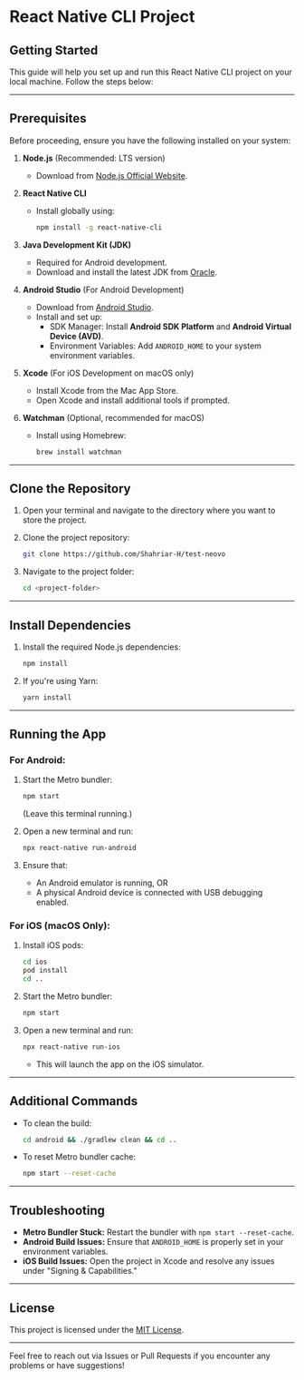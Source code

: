 # React Native CLI Project

## Getting Started

This guide will help you set up and run this React Native CLI project on your local machine. Follow the steps below:

---

## Prerequisites

Before proceeding, ensure you have the following installed on your system:

1. **Node.js** (Recommended: LTS version)
   - Download from [Node.js Official Website](https://nodejs.org/).

2. **React Native CLI**
   - Install globally using:
     ```bash
     npm install -g react-native-cli
     ```

3. **Java Development Kit (JDK)**
   - Required for Android development.
   - Download and install the latest JDK from [Oracle](https://www.oracle.com/java/technologies/javase-jdk11-downloads.html).

4. **Android Studio** (For Android Development)
   - Download from [Android Studio](https://developer.android.com/studio).
   - Install and set up:
     - SDK Manager: Install **Android SDK Platform** and **Android Virtual Device (AVD)**.
     - Environment Variables: Add `ANDROID_HOME` to your system environment variables.

5. **Xcode** (For iOS Development on macOS only)
   - Install Xcode from the Mac App Store.
   - Open Xcode and install additional tools if prompted.

6. **Watchman** (Optional, recommended for macOS)
   - Install using Homebrew:
     ```bash
     brew install watchman
     ```

---

## Clone the Repository

1. Open your terminal and navigate to the directory where you want to store the project.

2. Clone the project repository:
   ```bash
   git clone https://github.com/Shahriar-H/test-neovo
   ```

3. Navigate to the project folder:
   ```bash
   cd <project-folder>
   ```

---

## Install Dependencies

1. Install the required Node.js dependencies:
   ```bash
   npm install
   ```

2. If you're using Yarn:
   ```bash
   yarn install
   ```

---

## Running the App

### For Android:

1. Start the Metro bundler:
   ```bash
   npm start
   ```
   (Leave this terminal running.)

2. Open a new terminal and run:
   ```bash
   npx react-native run-android
   ```

3. Ensure that:
   - An Android emulator is running, OR
   - A physical Android device is connected with USB debugging enabled.

### For iOS (macOS Only):

1. Install iOS pods:
   ```bash
   cd ios
   pod install
   cd ..
   ```

2. Start the Metro bundler:
   ```bash
   npm start
   ```

3. Open a new terminal and run:
   ```bash
   npx react-native run-ios
   ```
   - This will launch the app on the iOS simulator.

---

## Additional Commands

- To clean the build:
  ```bash
  cd android && ./gradlew clean && cd ..
  ```

- To reset Metro bundler cache:
  ```bash
  npm start --reset-cache
  ```

---

## Troubleshooting

- **Metro Bundler Stuck:** Restart the bundler with `npm start --reset-cache`.
- **Android Build Issues:** Ensure that `ANDROID_HOME` is properly set in your environment variables.
- **iOS Build Issues:** Open the project in Xcode and resolve any issues under "Signing & Capabilities."

---

## License

This project is licensed under the [MIT License](LICENSE).

---

Feel free to reach out via Issues or Pull Requests if you encounter any problems or have suggestions!

